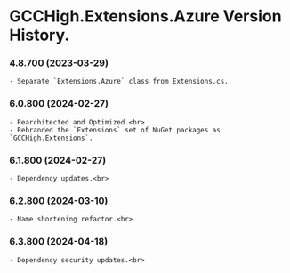﻿# GCCHigh.Extensions.Azure Version History.

### **4.8.700 (2023-03-29)**<br>
	- Separate `Extensions.Azure` class from Extensions.cs.

### **6.0.800 (2024-02-27)**<br>
	- Rearchitected and Optimized.<br>
	- Rebranded the `Extensions` set of NuGet packages as `GCCHigh.Extensions`.

### **6.1.800 (2024-02-27)**<br>
	- Dependency updates.<br>

### **6.2.800 (2024-03-10)**<br>
	- Name shortening refactor.<br>

### **6.3.800 (2024-04-18)**<br>
	- Dependency security updates.<br>
